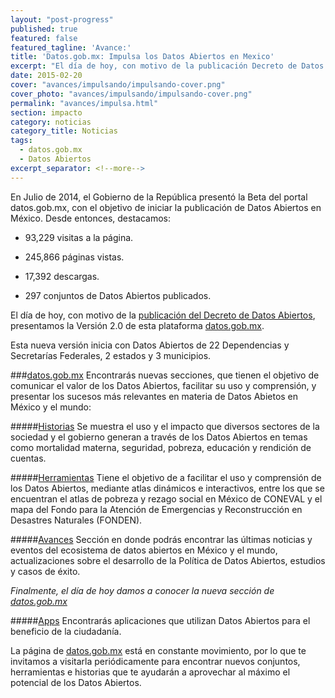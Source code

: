 ```yaml
---
layout: "post-progress"
published: true
featured: false
featured_tagline: 'Avance:'
title: 'Datos.gob.mx: Impulsa los Datos Abiertos en Mexico'
excerpt: "El día de hoy, con motivo de la publicación Decreto de Datos Abiertos, el Gobierno de la República presenta la Versión 2.0 de la plataforma datos.gob.mx. Esta nueva versión inicia con Datos Abiertos de 29 instituciones, incluyendo dependencias y entidades de la Administración Pública Federal (APF), estados y municipios."
date: 2015-02-20
cover: "avances/impulsando/impulsando-cover.png"
cover_photo: "avances/impulsando/impulsando-cover.png"
permalink: "avances/impulsa.html"
section: impacto
category: noticias
category_title: Noticias
tags: 
  - datos.gob.mx
  - Datos Abiertos
excerpt_separator: <!--more-->
---
```


En Julio de 2014, el Gobierno de la República presentó la Beta del portal datos.gob.mx, con el objetivo de iniciar la publicación de Datos Abiertos en México. Desde entonces, destacamos:

<!--more-->

+ <p>93,229 visitas a la página.</p>
+ <p>245,866 páginas vistas.</p>
+ <p>17,392 descargas.</p>
+ <p>297 conjuntos de Datos Abiertos publicados.</p><p></p>

El día de hoy, con motivo de la [publicación del Decreto de Datos Abiertos](http://www.dof.gob.mx/nota_detalle.php?codigo=5382838&fecha=20/02/2015), presentamos la Versión 2.0 de esta plataforma [datos.gob.mx](http://datos.gob.mx).

Esta nueva versión inicia con Datos Abiertos de 22 Dependencias y Secretarías Federales, 2 estados y 3 municipios.

###[datos.gob.mx](http://datos.gob.mx) 
Encontrarás nuevas secciones, que tienen el objetivo de comunicar el valor de los Datos Abiertos, facilitar su uso y comprensión, y presentar los sucesos más relevantes en materia de Datos Abietos en México y el mundo:

#####[Historias](http://datos.gob.mx/historias/)
Se muestra el uso y el impacto que diversos sectores de la sociedad y el gobierno generan a través de los Datos Abiertos en temas como mortalidad materna, seguridad, pobreza, educación y rendición de cuentas. 

#####[Herramientas](http://datos.gob.mx/herramientas/)
Tiene el objetivo de a facilitar el uso y comprensión de los Datos Abiertos, mediante atlas dinámicos e interactivos, entre los que se encuentran el atlas de pobreza y rezago social en México de CONEVAL y el mapa del Fondo para la Atención de Emergencias y Reconstrucción en Desastres Naturales (FONDEN). 

#####[Avances](http://datos.gob.mx/avances/)
Sección en donde podrás encontrar las últimas noticias y eventos del ecosistema de datos abiertos en México y el mundo, actualizaciones sobre el desarrollo de la Política de Datos Abiertos, estudios y casos de éxito.

*Finalmente, el día de hoy damos a conocer la nueva sección de [datos.gob.mx](http://datos.gob.mx)*

#####[Apps](http://datos.gob.mx/apps/) 
Encontrarás aplicaciones que utilizan Datos Abiertos para el beneficio de la ciudadanía.
 

La página de [datos.gob.mx](http://datos.gob.mx) está en constante movimiento, por lo que te invitamos a visitarla periódicamente para encontrar nuevos conjuntos, herramientas e historias que te ayudarán a aprovechar al máximo el potencial de los Datos Abiertos. 
